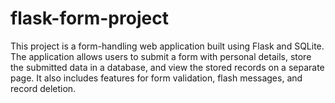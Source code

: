 # flask-form-project
This project is a form-handling web application built using Flask and SQLite. The application allows users to submit a form with personal details, store the submitted data in a database, and view the stored records on a separate page. It also includes features for form validation, flash messages, and record deletion.
